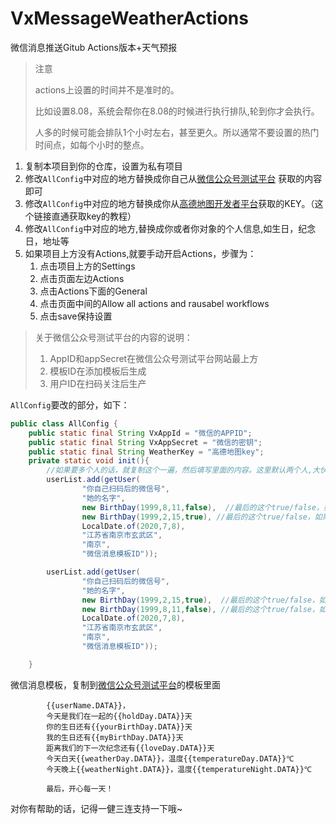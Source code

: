 # VxMessageWeatherActions
微信消息推送Gitub Actions版本+天气预报
> 注意
> 
> actions上设置的时间并不是准时的。
> 
> 比如设置8.08，系统会帮你在8.08的时候进行执行排队,轮到你才会执行。
> 
> 人多的时候可能会排队1个小时左右，甚至更久。所以通常不要设置的热门时间点，如每个小时的整点。

1. 复制本项目到你的仓库，设置为私有项目
2. 修改`AllConfig`中对应的地方替换成你自己从[微信公众号测试平台](https://mp.weixin.qq.com/debug/cgi-bin/sandboxinfo?action=showinfo&t=sandbox/index)
获取的内容即可
3. 修改`AllConfig`中对应的地方替换成你从[高德地图开发者平台](https://lbs.amap.com/api/webservice/guide/create-project/get-key)获取的KEY。（这个链接直通获取key的教程）
4. 修改`AllConfig`中对应的地方,替换成你或者你对象的个人信息,如生日，纪念日，地址等
5. 如果项目上方没有Actions,就要手动开启Actions，步骤为：
    1. 点击项目上方的Settings
    2. 点击页面左边Actions
    3. 点击Actions下面的General
    4. 点击页面中间的Allow all actions and rausabel workflows
    5. 点击save保持设置

> 关于微信公众号测试平台的内容的说明：
>  1. AppID和appSecret在微信公众号测试平台网站最上方
>  2. 模板ID在添加模板后生成
>  3. 用户ID在扫码关注后生产


`AllConfig`要改的部分，如下：
```java
public class AllConfig {
    public static final String VxAppId = "微信的APPID";
    public static final String VxAppSecret = "微信的密钥";
    public static final String WeatherKey = "高德地图key";
    private static void init(){
        //如果要多个人的话，就复制这个一遍，然后填写里面的内容。这里默认两个人,大伙应该是两个人吧（笑）
        userList.add(getUser(
                "你自己扫码后的微信号",
                "她的名字",
                new BirthDay(1999,8,11,false),  //最后的这个true/false，如果是过公历生日就写false，如果是过农历生日写true
                new BirthDay(1999,2,15,true), //最后的这个true/false，如果是过公历生日就写false，如果是过农历生日写true
                LocalDate.of(2020,7,8),
                "江苏省南京市玄武区",
                "南京",
                "微信消息模板ID"));

        userList.add(getUser(
                "你自己扫码后的微信号",
                "她的名字",
                new BirthDay(1999,2,15,true),  //最后的这个true/false，如果是过公历生日就写false，如果是过农历生日写true
                new BirthDay(1999,8,11,false), //最后的这个true/false，如果是过公历生日就写false，如果是过农历生日写true
                LocalDate.of(2020,7,8),
                "江苏省南京市玄武区",
                "南京",
                "微信消息模板ID"));

    }

```

微信消息模板，复制到[微信公众号测试平台](https://mp.weixin.qq.com/debug/cgi-bin/sandboxinfo?action=showinfo&t=sandbox/index)的模板里面
```
      	{{userName.DATA}}，
      	今天是我们在一起的{{holdDay.DATA}}天
      	你的生日还有{{yourBirthDay.DATA}}天
      	我的生日还有{{myBirthDay.DATA}}天
      	距离我们的下一次纪念还有{{loveDay.DATA}}天
        今天白天{{weatherDay.DATA}}，温度{{temperatureDay.DATA}}℃
      	今天晚上{{weatherNight.DATA}}，温度{{temperatureNight.DATA}}℃

        最后，开心每一天！
```


对你有帮助的话，记得一健三连支持一下哦~
